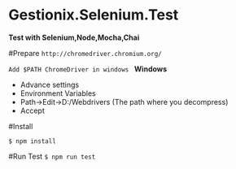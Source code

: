 # Gestionix.Selenium.Test

**Test with Selenium,Node,Mocha,Chai**

#Prepare
`http://chromedriver.chromium.org/`

`Add $PATH ChromeDriver in windows `
**Windows**
* Advance settings
* Environment Variables
* Path->Edit->D:/Webdrivers (The path where you decompress)
* Accept


#Install

`$ npm install`

#Run Test
`$ npm run test`



